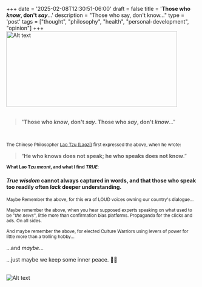 +++
date = '2025-02-08T12:30:51-06:00'
draft = false
title = '**Those who *know*, don&#39;t *say***...'
description = "Those who say, don't know..."
type = 'post'
tags = ["thought", "philosophy", "health", "personal-development", "opinion"]
+++
<img src="https://julianwest.me/Blog/posts/images/talking_heads.jpg" alt="Alt text" width="450" height="200"> <br /> <br />

> "**Those who *know*, don't *say*.  Those who *say*, don't *know***..."

<br />

<small> The Chinese Philosopher [Lao Tzu (Laozi)](https://en.wikipedia.org/wiki/Laozi) first expressed the above, when he wrote:  </small> <br />

> “**He who knows does not speak; he who speaks does not know**.” 

<small> **What Lao Tzu *meant*, and what I find *TRUE***: </small>

#### *True wisdom* cannot always captured in words, and that those who speak too readily often *lack* deeper understanding.

<small> Maybe Remember the above, for this era of LOUD voices owning our country's dialogue... </small> <br />

<small> Maybe remember the above, when you hear supposed experts speaking on what used to be "*the news*", little more than confirmation bias platforms. Propaganda for the clicks and ads.  On all sides. </small> <br />  

<small> And maybe remember the above, for elected Culture Warriors using levers of power for little more than a trolling hobby...  </small> <br />

...and *maybe*...

...just maybe we keep some inner peace. 🙏🏻 <br /> <br />

![Alt text](https://julianwest.me/Blog/posts/images/inner-peace-noise.jpg)